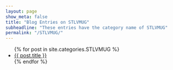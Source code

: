 ```yaml
---
layout: page
show_meta: false
title: "Blog Entries on STLVMUG"
subheadline: "These entries have the category name of STLVMUG"
permalink: "/STLVMUG/"
---
```

<ul>
    {% for post in site.categories.STLVMUG %}
    <li><a href="{{ site.url }}{{ post.url }}">{{ post.title }}</a></li>
    {% endfor %}
</ul>
